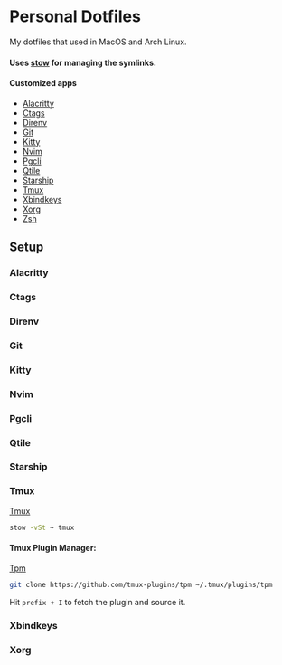 # Personal Dotfiles
My dotfiles that used in MacOS and Arch Linux.

#### Uses [stow](https://www.gnu.org/software/stow/) for managing the symlinks.

#### Customized apps

- [ Alacritty ](#alacritty)
- [ Ctags ](#ctags)
- [ Direnv ](#direnv)
- [ Git ](#git)
- [ Kitty ](#kitty)
- [ Nvim ](#nvim)
- [ Pgcli ](#pgcli)
- [ Qtile ](#qtile)
- [ Starship ](#starship)
- [ Tmux ](#tmux)
- [ Xbindkeys ](#xbindkeys)
- [ Xorg ](#xorg)
- [ Zsh ](#zsh)

## Setup

### Alacritty
### Ctags
### Direnv
### Git
### Kitty
### Nvim
### Pgcli
### Qtile
### Starship
### Tmux
[Tmux](https://github.com/tmux/tmux)
```sh
stow -vSt ~ tmux
```

#### Tmux Plugin Manager:
[Tpm](https://github.com/tmux-plugins/tpm)

```sh
git clone https://github.com/tmux-plugins/tpm ~/.tmux/plugins/tpm
```
Hit `prefix + I` to fetch the plugin and source it.

### Xbindkeys
### Xorg
